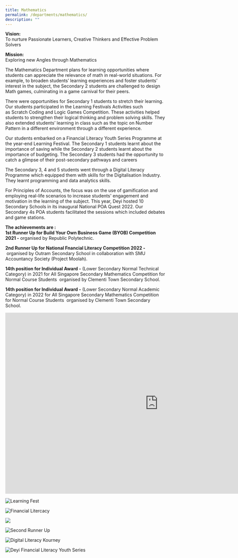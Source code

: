 ```yaml
---
title: Mathematics
permalink: /departments/mathematics/
description: ""
---
```

**Vision:** <br>
To nurture Passionate Learners, Creative Thinkers and Effective Problem Solvers

**Mission:** <br>
Exploring new Angles through Mathematics

The Mathematics Department plans for learning opportunities where students can appreciate the relevance of math in real-world situations. For example, to broaden students’ learning experiences and foster students’ interest in the subject, the Secondary 2 students are challenged to design Math games, culminating in a game carnival for their peers.

There were opportunities for Secondary 1 students to stretch their learning. Our students participated in the Learning Festivals Activities such as&nbsp;Scratch Coding and Logic Games Competition. These activities helped students to strengthen their logical thinking and problem solving skills. They also extended students’ learning in class such&nbsp;as the topic on Number Pattern in a different environment through a different experience.  

Our students embarked on a Financial Literacy Youth Series Programme at the year-end Learning Festival. The Secondary 1 students learnt about the importance of saving while the Secondary 2 students learnt about the importance of budgeting. The Secondary 3 students had the opportunity to catch a glimpse of their post-secondary pathways and careers  

The Secondary 3, 4 and 5 students went through a Digital Literacy Programme which equipped them with skills for the Digitalisation Industry. They learnt programming and data analytics skills.  

For Principles of Accounts, the focus was on the use of gamification and employing real-life scenarios to increase students' engagement and motivation in the learning of the subject. This year, Deyi hosted 10 Secondary Schools in its inaugural National POA Quest 2022. Our Secondary 4s POA students facilitated the sessions which included debates and game stations.&nbsp;

**The achievements are :** <br>
**1st Runner Up for Build Your Own Business Game (BYOB) Competition 2021 -**&nbsp;organised by Republic Polytechnic.

**2nd Runner Up for National Fnancial Literacy Competition 2022 -**&nbsp;organised by Outram Secondary School in collaboration with SMU Accountancy Society (Project Moolah).

**14th&nbsp;position for Individual Award -**&nbsp;(Lower Secondary Normal Technical Category) in 2021 for All Singapore Secondary Mathematics Competition for Normal Course Students &nbsp;organised by Clementi Town Secondary School.

**14th&nbsp;position for Individual Award -**&nbsp;(Lower Secondary Normal Academic Category) in 2022 for All Singapore Secondary Mathematics Competition for Normal Course Students &nbsp;organised by Clementi Town Secondary School.

<iframe src="https://docs.google.com/presentation/d/e/2PACX-1vRz_oyUcih43P_uC35hbdfq_6bVSSHojQgefpZdBAnjm_5lKoL2-atYupGZAbQVcU2f1Oo8-YDxHSt0/embed?start=true&amp;loop=true&amp;delayms=3000" frameborder="0" width="960" height="569" allowfullscreen="true"></iframe>

![Learning Fest](/images/Departments/Mathematics/1_Learning_Fest_new.jpg)

![Financial Litercacy](/images/Departments/Mathematics/2_Financial_Literacy_new.jpg)

![](/images/Departments/Mathematics/3_Financial_Literacy_new.jpeg)

![Second Runner Up](/images/Departments/Mathematics/6_Second_Runner_Up_National_Financial_Literacy_2022_new.jpeg)

![Digital Literacy Kourney](/images/Departments/Mathematics/7_Digital_Literacy.jpg)

![Deyi Financial Literacy Youth Series](/images/Departments/Mathematics/8_FLY%20Deyi.jpg)